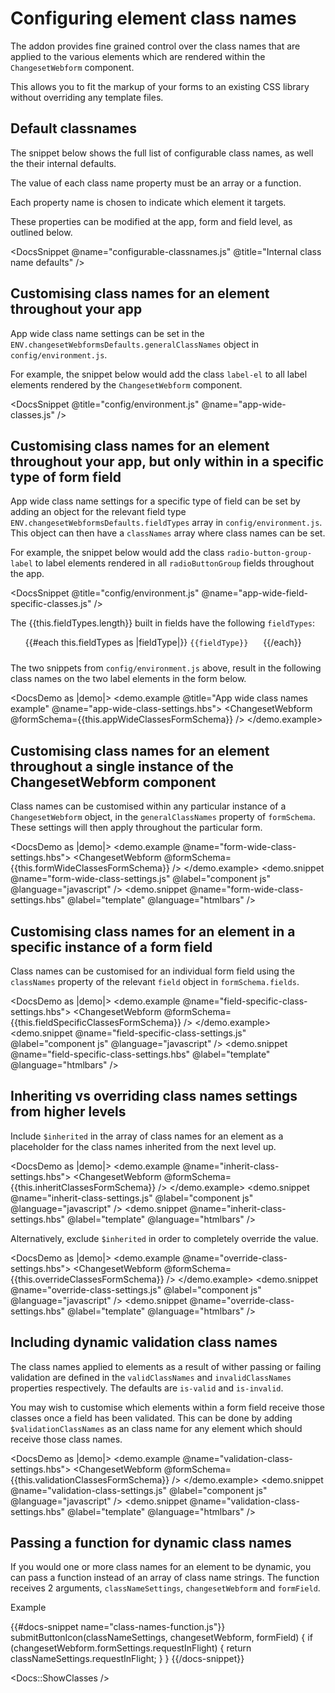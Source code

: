 # Configuring element class names

The addon provides fine grained control over the class names that are applied to the various elements which are rendered within the `ChangesetWebform` component. 

This allows you to fit the markup of your forms to an existing CSS library without overriding any template files.

## Default classnames

The snippet below shows the full list of configurable class names, as well the their internal defaults.

The value of each class name property must be an array or a function.

Each property name is chosen to indicate which element it targets.

These properties can be modified at the app, form and field level, as outlined below.

<DocsSnippet @name="configurable-classnames.js" @title="Internal class name defaults" />

## Customising class names for an element throughout your app

App wide class name settings can be set in the `ENV.changesetWebformsDefaults.generalClassNames` object in `config/environment.js`.

For example, the snippet below would add the class `label-el` to all label elements rendered by the `ChangesetWebform` component. 

<DocsSnippet @title="config/environment.js" @name="app-wide-classes.js" />

## Customising class names for an element throughout your app, but only within in a specific type of form field

App wide class name settings for a specific type of field can be set by adding an object for the relevant field type `ENV.changesetWebformsDefaults.fieldTypes` array in `config/environment.js`. This object can then have a `classNames` array where class names can be set.

For example, the snippet below would add the class `radio-button-group-label` to label elements rendered in all `radioButtonGroup` fields throughout the app.

<DocsSnippet @title="config/environment.js" @name="app-wide-field-specific-classes.js" />

The {{this.fieldTypes.length}} built in fields have the following `fieldTypes`:

<ul>
{{#each this.fieldTypes as |fieldType|}}
  <code style="display: inline-block; margin: 0 20px 10px 0;">{{fieldType}}</code>
{{/each}}
</ul>

The two snippets from `config/environment.js` above, result in the following class names on the two label elements in the form below.

<DocsDemo as |demo|>
  <demo.example  @title="App wide class names example" @name="app-wide-class-settings.hbs">
    <ChangesetWebform @formSchema={{this.appWideClassesFormSchema}} />
  </demo.example>
</DocsDemo>

## Customising class names for an element throughout a single instance of the ChangesetWebform component

Class names can be customised within any particular instance of a `ChangesetWebform` object, in the `generalClassNames` property of `formSchema`. These settings will then apply throughout the particular form.

<DocsDemo as |demo|>
  <demo.example @name="form-wide-class-settings.hbs">
    <ChangesetWebform @formSchema={{this.formWideClassesFormSchema}} />
  </demo.example>
  <demo.snippet @name="form-wide-class-settings.js" @label="component js" @language="javascript" />
  <demo.snippet @name="form-wide-class-settings.hbs" @label="template" @language="htmlbars" />
</DocsDemo>

## Customising class names for an element in a specific instance of a form field

Class names can be customised for an individual form field using the `classNames` property of the relevant `field` object in `formSchema.fields`. 

<DocsDemo as |demo|>
  <demo.example @name="field-specific-class-settings.hbs">
    <ChangesetWebform @formSchema={{this.fieldSpecificClassesFormSchema}} />
  </demo.example>
  <demo.snippet @name="field-specific-class-settings.js" @label="component js" @language="javascript" />
  <demo.snippet @name="field-specific-class-settings.hbs" @label="template" @language="htmlbars" />
</DocsDemo>

## Inheriting vs overriding class names settings from higher levels

Include  `$inherited` in the array of class names for an element as a placeholder for the class names inherited from the next level up.

<DocsDemo as |demo|>
  <demo.example @name="inherit-class-settings.hbs">
    <ChangesetWebform @formSchema={{this.inheritClassesFormSchema}} />
  </demo.example>
  <demo.snippet @name="inherit-class-settings.js" @label="component js" @language="javascript" />
  <demo.snippet @name="inherit-class-settings.hbs" @label="template" @language="htmlbars" />
</DocsDemo>

Alternatively, exclude `$inherited` in order to completely override the value.

<DocsDemo as |demo|>
  <demo.example @name="override-class-settings.hbs">
    <ChangesetWebform @formSchema={{this.overrideClassesFormSchema}} />
  </demo.example>
  <demo.snippet @name="override-class-settings.js" @label="component js" @language="javascript" />
  <demo.snippet @name="override-class-settings.hbs" @label="template" @language="htmlbars" />
</DocsDemo>

## Including dynamic validation class names

The class names applied to elements as a result of wither passing or failing validation are defined in the `validClassNames` and `invalidClassNames` properties respectively. The defaults are `is-valid` and `is-invalid`.

You may wish to customise which elements within a form field receive those classes once a field has been validated. This can be done by adding `$validationClassNames` as an class name for any element which should receive those class names. 

<DocsDemo as |demo|>
  <demo.example @name="validation-class-settings.hbs">
    <ChangesetWebform @formSchema={{this.validationClassesFormSchema}} />
  </demo.example>
  <demo.snippet @name="validation-class-settings.js" @label="component js" @language="javascript" />
  <demo.snippet @name="validation-class-settings.hbs" @label="template" @language="htmlbars" />
</DocsDemo>
## Passing a function for dynamic class names
<!-- TODO document when this runs -->

If you would one or more class names for an element to be dynamic, you can pass a function instead of an array of class name strings. The function receives 2 arguments, `classNameSettings`, `changesetWebform` and `formField`.

Example

{{#docs-snippet name="class-names-function.js"}}
submitButtonIcon(classNameSettings, changesetWebform, formField) {
  if (changesetWebform.formSettings.requestInFlight) {
    return classNameSettings.requestInFlight;
  }
}
{{/docs-snippet}}

<Docs::ShowClasses />


